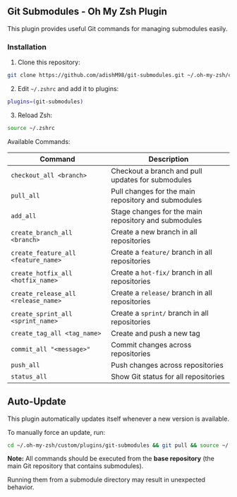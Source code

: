 ## Git Submodules - Oh My Zsh Plugin

This plugin provides useful Git commands for managing submodules easily.

### Installation

1. Clone this repository:
```sh
git clone https://github.com/adishM98/git-submodules.git ~/.oh-my-zsh/custom/plugins/git-submodules
```

2. Edit `~/.zshrc` and add it to plugins:
```sh
plugins=(git-submodules)
```

3. Reload Zsh:
```sh
source ~/.zshrc
```

Available Commands:

| Command                          | Description |
|----------------------------------|-------------|
| `checkout_all <branch>`          | Checkout a branch and pull updates for submodules |
| `pull_all`                       | Pull changes for the main repository and submodules |
| `add_all`                        | Stage changes for the main repository and submodules |
| `create_branch_all <branch>`     | Create a new branch in all repositories |
| `create_feature_all <feature_name>` | Create a `feature/` branch in all repositories |
| `create_hotfix_all <hotfix_name>`   | Create a `hot-fix/` branch in all repositories |
| `create_release_all <release_name>` | Create a `release/` branch in all repositories |
| `create_sprint_all <sprint_name>`   | Create a `sprint/` branch in all repositories |
| `create_tag_all <tag_name>`         | Create and push a new tag |
| `commit_all "<message>"`            | Commit changes across repositories |
| `push_all`                          | Push changes across repositories |
| `status_all`                        | Show Git status for all repositories |


## Auto-Update
This plugin automatically updates itself whenever a new version is available.  

To manually force an update, run:
```sh
cd ~/.oh-my-zsh/custom/plugins/git-submodules && git pull && source ~/.zshrc && cd
```


**Note:**
All commands should be executed from the **base repository** (the main Git repository that contains submodules).

Running them from a submodule directory may result in unexpected behavior.
